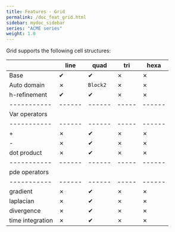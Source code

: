 ```yaml
---
title: Features - Grid
permalink: /doc_feat_grid.html
sidebar: mydoc_sidebar
series: "ACME series"
weight: 1.0
---
```


Grid supports the following cell structures:

|           | line | quad | tri | hexa |
|-----------|------|------|-----|------|
| Base    | &#10004; | &#10004; | &#x2717; | &#x2717; |
| Auto domain| &#x2717; | `Block2` | &#x2717; | &#x2717; |
| h-refinement    | &#10004; | &#10004; | &#x2717; | &#x2717; |
|-----------|------|------|-----|------|
| Var operators | | | | |
|-----------|------|------|-----|------|
| + | &#x2717; | &#10004; | &#x2717; | &#x2717; |
| - | &#x2717; | &#10004; | &#x2717; | &#x2717; |
| dot product | &#x2717; | &#10004; | &#x2717; | &#x2717; |
|-----------|------|------|-----|------|
| pde operators | | | | |
|-----------|------|------|-----|------|
| gradient | &#x2717; | &#10004; | &#x2717; | &#x2717; |
| laplacian | &#x2717; | &#10004; | &#x2717; | &#x2717; |
| divergence | &#x2717; | &#10004; | &#x2717; | &#x2717; |
| time integration | &#x2717; | &#10004; | &#x2717; | &#x2717; |




